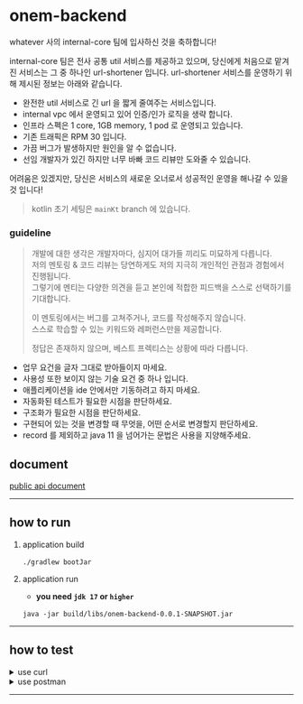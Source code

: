 # onem-backend

whatever 사의 internal-core 팀에 입사하신 것을 축하합니다!

internal-core 팀은 전사 공통 util 서비스를 제공하고 있으며, 당신에게 처음으로 맡겨진 서비스는 그 중 하나인 url-shortener 입니다. url-shortener 서비스를 운영하기 위해 제시된
정보는 아래와 같습니다.

- 완전한 util 서비스로 긴 url 을 짧게 줄여주는 서비스입니다.
- internal vpc 에서 운영되고 있어 인증/인가 로직을 생략 합니다.
- 인프라 스펙은 1 core, 1GB memory, 1 pod 로 운영되고 있습니다.
- 기존 트래픽은 RPM 30 입니다.
- 가끔 버그가 발생하지만 원인을 알 수 없습니다.
- 선임 개발자가 있긴 하지만 너무 바빠 코드 리뷰만 도와줄 수 있습니다.

어려움은 있겠지만, 당신은 서비스의 새로운 오너로서 성공적인 운영을 해나갈 수 있을 것 입니다!

> kotlin 초기 세팅은 `mainKt` branch 에 있습니다.

### guideline

> 개발에 대한 생각은 개발자마다, 심지어 대가들 끼리도 미묘하게 다릅니다.  
> 저의 멘토링 & 코드 리뷰는 당연하게도 저의 지극히 개인적인 관점과 경험에서 진행됩니다.  
> 그렇기에 멘티는 다양한 의견을 듣고 본인에 적합한 피드백을 스스로 선택하기를 기대합니다.
>
> 이 멘토링에서는 버그를 고쳐주거나, 코드를 작성해주지 않습니다.  
> 스스로 학습할 수 있는 키워드와 레퍼런스만을 제공합니다.
>
> 정답은 존재하지 않으며, 베스트 프렉티스는 상황에 따라 다릅니다.

- 업무 요건을 글자 그대로 받아들이지 마세요.
- 사용성 또한 보이지 않는 기술 요건 중 하나 입니다.
- 애플리케이션을 ide 안에서만 기동하려고 하지 마세요.
- 자동화된 테스트가 필요한 시점을 판단하세요.
- 구조화가 필요한 시점을 판단하세요.
- 구현되어 있는 것을 변경할 때 무엇을, 어떤 순서로 변경할지 판단하세요.
- record 를 제외하고 java 11 을 넘어가는 문법은 사용을 지양해주세요.


## document
[public api document](https://documenter.getpostman.com/view/32963630/2sAYk7Rj5a)
***

## how to run

1. application build
    ```shell
    ./gradlew bootJar
    ```

2. application run  
   - **you need `jdk 17` or `higher`**

    ```shell
    java -jar build/libs/onem-backend-0.0.1-SNAPSHOT.jar
    ````

***

## how to test
<details>
   <summary>use curl</summary>

   1. create shorten-url key
   
      ```shell
      curl -X POST --location "http://localhost:8080/api/v1/shorten-url" \
          -H "Content-Type: application/json" \
          -d '{"originUrl": "https://www.google.com"}'
      ```
   
   2. get shorten-url by created key
   
       ```shell
       curl -X GET --location "http://localhost:8080/api/v1/shorten-url/{key}"
       ```
</details>

<details>
   <summary>use postman</summary>
       
   **test in a local environment, you need to install the app!**
   1. [using web](https://postman.com) or [install app](https://www.postman.com/downloads/)
   2. import collection with json file  
      ![image](/docs/document-import.png)  
      ![image](/docs/document-drop.png)  
   3. create shorten-url key  
      ![image](/docs/document-howto-01.png)
   4. get shorten-url by created key  
      ![image](/dcos/document/howto-02.png)
</details>

***
